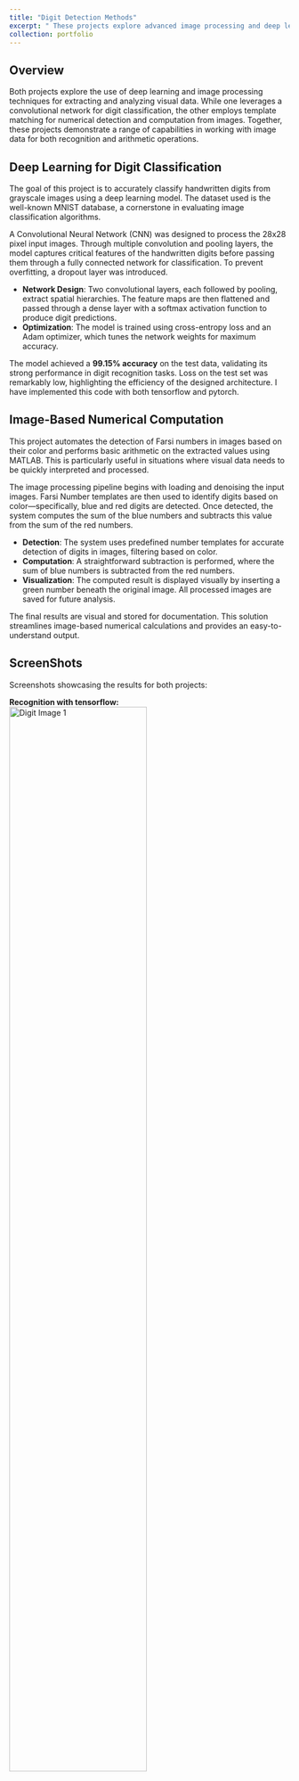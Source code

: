 ```yaml
---
title: "Digit Detection Methods"
excerpt: " These projects explore advanced image processing and deep learning techniques for digit classification and numerical computation using convolutional networks and template matching."
collection: portfolio
---
```


## Overview

Both projects explore the use of deep learning and image processing techniques for extracting and analyzing visual data. While one leverages a convolutional network for digit classification, the other employs template matching for numerical detection and computation from images. Together, these projects demonstrate a range of capabilities in working with image data for both recognition and arithmetic operations.

## Deep Learning for Digit Classification

The goal of this project is to accurately classify handwritten digits from grayscale images using a deep learning model. The dataset used is the well-known MNIST database, a cornerstone in evaluating image classification algorithms.

A Convolutional Neural Network (CNN) was designed to process the 28x28 pixel input images. Through multiple convolution and pooling layers, the model captures critical features of the handwritten digits before passing them through a fully connected network for classification. To prevent overfitting, a dropout layer was introduced.

- **Network Design**: Two convolutional layers, each followed by pooling, extract spatial hierarchies. The feature maps are then flattened and passed through a dense layer with a softmax activation function to produce digit predictions.
- **Optimization**: The model is trained using cross-entropy loss and an Adam optimizer, which tunes the network weights for maximum accuracy.
  
The model achieved a **99.15% accuracy** on the test data, validating its strong performance in digit recognition tasks. Loss on the test set was remarkably low, highlighting the efficiency of the designed architecture. I have implemented this code with both tensorflow and pytorch.

## Image-Based Numerical Computation

This project automates the detection of Farsi numbers in images based on their color and performs basic arithmetic on the extracted values using MATLAB. This is particularly useful in situations where visual data needs to be quickly interpreted and processed.

The image processing pipeline begins with loading and denoising the input images. Farsi Number templates are then used to identify digits based on color—specifically, blue and red digits are detected. Once detected, the system computes the sum of the blue numbers and subtracts this value from the sum of the red numbers.

- **Detection**: The system uses predefined number templates for accurate detection of digits in images, filtering based on color.
- **Computation**: A straightforward subtraction is performed, where the sum of blue numbers is subtracted from the red numbers.
- **Visualization**: The computed result is displayed visually by inserting a green number beneath the original image. All processed images are saved for future analysis.

The final results are visual and stored for documentation. This solution streamlines image-based numerical calculations and provides an easy-to-understand output.

## ScreenShots

Screenshots showcasing the results for both projects:

**Recognition with tensorflow:**
<br/>
<img src='https://orgonah.github.io/YasinDanesh.github.io/images/Python-Digit.png' alt='Digit Image 1' style="margin-bottom:15px; width: 70%">
<br/>

**Recognition with MATLAB:**
<br/>
Input example:
<br/>
<img src='https://orgonah.github.io/YasinDanesh.github.io/images/Matlab-Digit-in.png' alt='Digit Image 2' style="margin-bottom:15px; width: 70%">
<br/>
<br/>
Denoise and detect Farsi numbers:
<br/>
<img src='https://orgonah.github.io/YasinDanesh.github.io/images/Matlab-Digit-out1.png' alt='Digit Image 3' style="margin-bottom:15px; width: 70%">
<br/>
<br/>
Subtracts the sum of blue numbers from the sum of  
red numbers and put it below the image in Farsi:
<br/>
<img src='https://orgonah.github.io/YasinDanesh.github.io/images/Matlab-Digit-out2.png' alt='Digit Image 4' style="margin-bottom:15px; width: 70%">
<br/>
<br/>
<br/>
For full code and further details, visit [MATLAB project](https://github.com/Orgonah/Image-Number-Detection-and-Computation), [Tensorflow project](https://github.com/Orgonah/Digit-Recognition-CNN) and [Pytorch project](https://github.com/Orgonah/MNIST-Classification).
